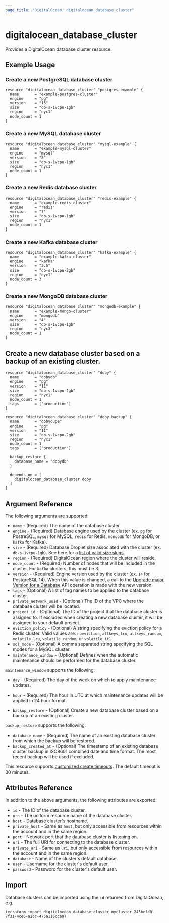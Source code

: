 ```yaml
---
page_title: "DigitalOcean: digitalocean_database_cluster"
---
```


# digitalocean\_database\_cluster

Provides a DigitalOcean database cluster resource.

## Example Usage

### Create a new PostgreSQL database cluster
```hcl
resource "digitalocean_database_cluster" "postgres-example" {
  name       = "example-postgres-cluster"
  engine     = "pg"
  version    = "15"
  size       = "db-s-1vcpu-1gb"
  region     = "nyc1"
  node_count = 1
}
```

### Create a new MySQL database cluster
```hcl
resource "digitalocean_database_cluster" "mysql-example" {
  name       = "example-mysql-cluster"
  engine     = "mysql"
  version    = "8"
  size       = "db-s-1vcpu-1gb"
  region     = "nyc1"
  node_count = 1
}
```

### Create a new Redis database cluster
```hcl
resource "digitalocean_database_cluster" "redis-example" {
  name       = "example-redis-cluster"
  engine     = "redis"
  version    = "7"
  size       = "db-s-1vcpu-1gb"
  region     = "nyc1"
  node_count = 1
}
```

### Create a new Kafka database cluster
```hcl
resource "digitalocean_database_cluster" "kafka-example" {
  name       = "example-kafka-cluster"
  engine     = "kafka"
  version    = "3.5"
  size       = "db-s-1vcpu-2gb"
  region     = "nyc1"
  node_count = 3
}
```

### Create a new MongoDB database cluster
```hcl
resource "digitalocean_database_cluster" "mongodb-example" {
  name       = "example-mongo-cluster"
  engine     = "mongodb"
  version    = "4"
  size       = "db-s-1vcpu-1gb"
  region     = "nyc3"
  node_count = 1
}
```

## Create a new database cluster based on a backup of an existing cluster.
```hcl
resource "digitalocean_database_cluster" "doby" {
  name       = "dobydb"
  engine     = "pg"
  version    = "11"
  size       = "db-s-1vcpu-2gb"
  region     = "nyc1"
  node_count = 1
  tags       = ["production"]
}

resource "digitalocean_database_cluster" "doby_backup" {
  name       = "dobydupe"
  engine     = "pg"
  version    = "11"
  size       = "db-s-1vcpu-2gb"
  region     = "nyc1"
  node_count = 1
  tags       = ["production"]

  backup_restore {
    database_name = "dobydb"
  }

  depends_on = [
    digitalocean_database_cluster.doby
  ]
}
```

## Argument Reference

The following arguments are supported:

* `name` - (Required) The name of the database cluster.
* `engine` - (Required) Database engine used by the cluster (ex. `pg` for PostreSQL, `mysql` for MySQL, `redis` for Redis, `mongodb` for MongoDB, or `kafka` for Kafka).
* `size` - (Required) Database Droplet size associated with the cluster (ex. `db-s-1vcpu-1gb`). See here for a [list of valid size slugs](https://docs.digitalocean.com/reference/api/api-reference/#tag/Databases).
* `region` - (Required) DigitalOcean region where the cluster will reside.
* `node_count` - (Required) Number of nodes that will be included in the cluster. For `kafka` clusters, this must be 3.
* `version` - (Required) Engine version used by the cluster (ex. `14` for PostgreSQL 14).
  When this value is changed, a call to the [Upgrade major Version for a Database](https://docs.digitalocean.com/reference/api/api-reference/#operation/databases_update_major_version) API operation is made with the new version.
* `tags` - (Optional) A list of tag names to be applied to the database cluster.
* `private_network_uuid` - (Optional) The ID of the VPC where the database cluster will be located.
* `project_id` - (Optional) The ID of the project that the database cluster is assigned to. If excluded when creating a new database cluster, it will be assigned to your default project.
* `eviction_policy` - (Optional) A string specifying the eviction policy for a Redis cluster. Valid values are: `noeviction`, `allkeys_lru`, `allkeys_random`, `volatile_lru`, `volatile_random`, or `volatile_ttl`.
* `sql_mode` - (Optional) A comma separated string specifying the  SQL modes for a MySQL cluster.
* `maintenance_window` - (Optional) Defines when the automatic maintenance should be performed for the database cluster.

`maintenance_window` supports the following:

* `day` - (Required) The day of the week on which to apply maintenance updates.
* `hour` - (Required) The hour in UTC at which maintenance updates will be applied in 24 hour format.

* `backup_restore` - (Optional) Create a new database cluster based on a backup of an existing cluster.

`backup_restore` supports the following:

* `database_name` - (Required) The name of an existing database cluster from which the backup will be restored.
* `backup_created_at` - (Optional) The timestamp of an existing database cluster backup in ISO8601 combined date and time format. The most recent backup will be used if excluded.

This resource supports [customized create timeouts](https://www.terraform.io/docs/language/resources/syntax.html#operation-timeouts). The default timeout is 30 minutes.

## Attributes Reference

In addition to the above arguments, the following attributes are exported:

* `id` - The ID of the database cluster.
* `urn` - The uniform resource name of the database cluster.
* `host` - Database cluster's hostname.
* `private_host` - Same as `host`, but only accessible from resources within the account and in the same region.
* `port` - Network port that the database cluster is listening on.
* `uri` - The full URI for connecting to the database cluster.
* `private_uri` - Same as `uri`, but only accessible from resources within the account and in the same region.
* `database` - Name of the cluster's default database.
* `user` - Username for the cluster's default user.
* `password` - Password for the cluster's default user.

## Import

Database clusters can be imported using the `id` returned from DigitalOcean, e.g.

```
terraform import digitalocean_database_cluster.mycluster 245bcfd0-7f31-4ce6-a2bc-475a116cca97
```
